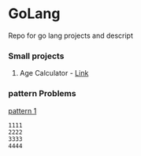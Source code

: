 # GoLang
Repo for go lang projects and descript

### Small projects
1. Age Calculator - [Link](AgeCalculator/AgeCalculator.go)

### pattern Problems

[pattern 1](patterns/pattern1.go)
```
1111
2222
3333
4444
```

